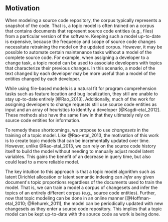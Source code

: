 ## Motivation

When modeling a source code repository, the corpus typically represents a
snapshot of the code. That is, a topic model is often trained on a corpus that
contains documents that represent source code entities (e.g., files) from a
particular version of the software. Keeping such a model up-to-date is
expensive, because the frequency and scope of source code changes necessitate
retraining the model on the updated corpus. However, it may be possible to
automate certain maintenance tasks without a model of the complete source code.
For example, when assigning a developer to a change task, a topic model can be
used to associate developers with topics that characterize their previous
changes. In this scenario, a model of the text changed by each developer may be
more useful than a model of the entities changed by each developer.

While using file-based models is a natural fit for program comprehension tasks
such as feature location and bug localization, they still are unable to stay
up-to-date entirely [@Rao_2013]. Additionally, much of the work for assigning
developers to change requests still use source code entities as input and an
array of heuristics to identify a developer [@Kagdi-etal_2012]. These methods
also have the same flaw in that they ultimately rely on source code entities
for information.

To remedy these shortcomings, we propose to use *changesets* in the training of
a topic model. Like @Rao-etal_2013, the motivation of this work is to create
topic models that can be incrementally updated over time. However, unlike
@Rao-etal_2013, we can rely on the source code history itself to build the
model without needing to manually adjust model latent variables. This gains the
benefit of an decrease in query time, but also could lead to a more reliable
model.

The key intuition to this approach is that a topic model algorithm such as
latent Dirichlet allocation or latent semantic indexing can *infer* any given
document's topic proportions regardless of the documents used to train the
model. That is, we can train a model a corpus of changesets and infer the
topics of an entirely different corpus (e.g., source code entities). Further,
now that topic modeling can be done in an online manner [@Hoffman-etal_2010;
@Rehurek_2011], the model can be periodically updated with new changesets as
they enter a source code repository. This implies that a topic model can be
kept up-to-date with the source code as work is being done.

